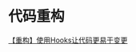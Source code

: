 # 代码重构

[【重构】使用Hooks让代码更易于变更](https://mp.weixin.qq.com/s?__biz=MzA5NzkwNDk3MQ==&mid=2650593818&idx=1&sn=3fe151250fd5d50c724a3d3a62b5639b)

